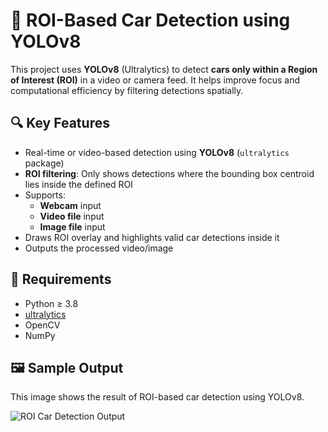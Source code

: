 # 🚗 ROI-Based Car Detection using YOLOv8

This project uses **YOLOv8** (Ultralytics) to detect **cars only within a Region of Interest (ROI)** in a video or camera feed. It helps improve focus and computational efficiency by filtering detections spatially.



## 🔍 Key Features

- Real-time or video-based detection using **YOLOv8** (`ultralytics` package)
- **ROI filtering**: Only shows detections where the bounding box centroid lies inside the defined ROI
- Supports:
  - **Webcam** input
  - **Video file** input
  - **Image file** input
- Draws ROI overlay and highlights valid car detections inside it
- Outputs the processed video/image 



## 🧰 Requirements

- Python ≥ 3.8
- [ultralytics](https://github.com/ultralytics/ultralytics)
- OpenCV
- NumPy

## 🖼️ Sample Output

This image shows the result of ROI-based car detection using YOLOv8.

![ROI Car Detection Output](https://github.com/user-attachments/assets/e273c3fa-fba2-417f-a93e-2d4026754472)


